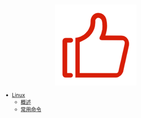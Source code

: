 <div align=center><img src="./img/admire.png" width=220/></div>

* [Linux](/doc/linux/)
    * [概述](/doc/linux/linux.md)
    * [常用命令](/doc/linux/cmd.md)
